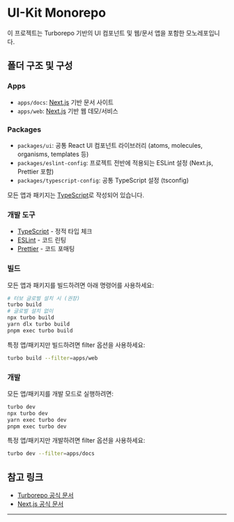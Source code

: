 # UI-Kit Monorepo

이 프로젝트는 Turborepo 기반의 UI 컴포넌트 및 웹/문서 앱을 포함한 모노레포입니다.

## 폴더 구조 및 구성

### Apps

- `apps/docs`: [Next.js](https://nextjs.org/) 기반 문서 사이트
- `apps/web`: [Next.js](https://nextjs.org/) 기반 웹 데모/서비스

### Packages

- `packages/ui`: 공통 React UI 컴포넌트 라이브러리 (atoms, molecules, organisms, templates 등)
- `packages/eslint-config`: 프로젝트 전반에 적용되는 ESLint 설정 (Next.js, Prettier 포함)
- `packages/typescript-config`: 공통 TypeScript 설정 (tsconfig)

모든 앱과 패키지는 [TypeScript](https://www.typescriptlang.org/)로 작성되어 있습니다.

### 개발 도구

- [TypeScript](https://www.typescriptlang.org/) - 정적 타입 체크
- [ESLint](https://eslint.org/) - 코드 린팅
- [Prettier](https://prettier.io) - 코드 포매팅

### 빌드

모든 앱과 패키지를 빌드하려면 아래 명령어를 사용하세요:

```sh
# 터보 글로벌 설치 시 (권장)
turbo build
# 글로벌 설치 없이
npx turbo build
yarn dlx turbo build
pnpm exec turbo build
```

특정 앱/패키지만 빌드하려면 filter 옵션을 사용하세요:

```sh
turbo build --filter=apps/web
```

### 개발

모든 앱/패키지를 개발 모드로 실행하려면:

```sh
turbo dev
npx turbo dev
yarn exec turbo dev
pnpm exec turbo dev
```

특정 앱/패키지만 개발하려면 filter 옵션을 사용하세요:

```sh
turbo dev --filter=apps/docs
```

## 참고 링크

- [Turborepo 공식 문서](https://turborepo.com/docs)
- [Next.js 공식 문서](https://nextjs.org/docs)

---
